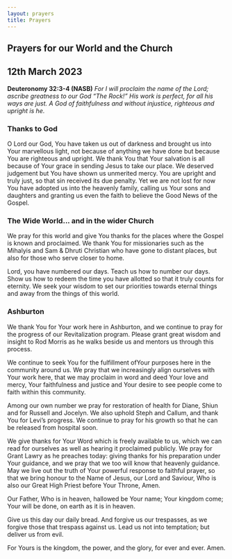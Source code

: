 ```yaml
---
layout: prayers
title: Prayers
---
```

## Prayers for our World and the Church

## 12th March 2023

__Deuteronomy 32:3‭-‬4 (NASB)__ 
_For I will proclaim the name of the Lord; ascribe greatness to our God “The Rock!” His work is perfect, for all his ways are just. A God of faithfulness and without injustice, righteous and upright is he._

### Thanks to God
O Lord our God, You have taken us out of darkness and brought us into Your marvellous light, not because of anything we have done but because You are righteous and upright. We thank You that Your salvation is all because of Your grace in sending Jesus to take our place. We deserved judgement but You have shown us unmerited mercy. You are upright and truly just, so that sin received its due penalty. Yet we are not lost for now You have adopted us into the heavenly family, calling us Your sons and daughters and granting us even the faith to believe the Good News of the Gospel.

### The Wide World... and in the wider Church
We pray for this world and give You thanks for the places where the Gospel is known and proclaimed. We thank You for missionaries such as the Mihalyis and Sam & Dhruti Christian who have gone to distant places, but also for those who serve closer to home.

Lord, you have numbered our days. Teach us how to number our days. Show us how to redeem the time you have allotted so that it truly counts for eternity. We seek your wisdom to set our priorities towards eternal things and away from the things of this world.

### Ashburton
We thank You for Your work here in Ashburton, and we continue to pray for the progress of our Revitalization program. Please grant great wisdom and insight to Rod Morris as he walks beside us and mentors us through this process.

We continue to seek You for the fulfillment ofYour purposes here in the community around us. We pray that we increasingly align ourselves with Your work here, that we may proclaim in word and deed Your love and mercy, Your faithfulness and justice and Your desire to see people come to faith within this community.

Among our own number we pray for restoration of health for Diane, Shiun and for Russell and Jocelyn. We also uphold Steph and Callum, and thank You for Levi’s progress. We continue to pray for his growth so that he can be released from hospital soon.

We give thanks for Your Word which is freely available to us, which we can read for ourselves as well as hearing it proclaimed publicly. We pray for Grant Lawry as he preaches today: giving thanks for his preparation under Your guidance, and we pray that we too will know that heavenly guidance. May we live out the truth of Your powerful response to faithful prayer, so that we bring honour to the Name of Jesus, our Lord and Saviour, Who is also our Great High Priest before Your Throne, Amen.


Our Father, Who is in heaven,
hallowed be Your name;
Your kingdom come;
Your will be done,
on earth as it is in heaven.

Give us this day our daily bread.
And forgive us our trespasses,
as we forgive those that trespass against us.
Lead us not into temptation;
but deliver us from evil.

For Yours is the kingdom,
the power, and the glory,
for ever and ever.
Amen.
